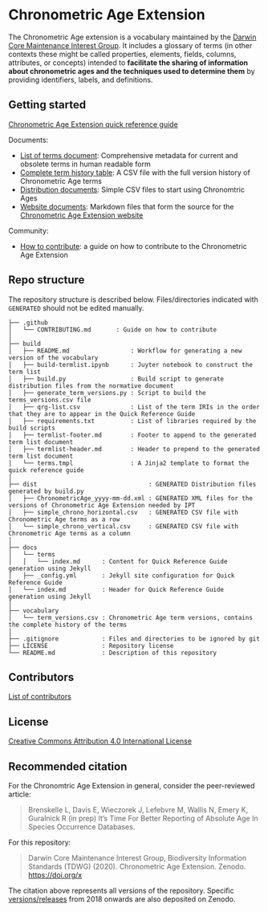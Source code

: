 # Chronometric Age Extension

The Chronometric Age extension is a vocabulary maintained by the [Darwin Core Maintenance Interest Group](https://www.tdwg.org/standards/dwc/#maintenance%20group). It includes a glossary of terms (in other contexts these might be called properties, elements, fields, columns, attributes, or concepts) intended to **facilitate the sharing of information about chronometric ages and the techniques used to determine them** by providing identifiers, labels, and definitions.

## Getting started

[Chronometric Age Extension quick reference guide](https://chrono.tdwg.org/terms/)

Documents:

* [List of terms document](https://chrono.tdwg.org/list/): Comprehensive metadata for current and obsolete terms in human readable form 
* [Complete term history table](vocabulary/term_versions.csv): A CSV file with the full version history of Chronometric Age terms
* [Distribution documents](dist/): Simple CSV files to start using Chronomtric Ages
* [Website documents](docs/): Markdown files that form the source for the [Chronometric Age Extension website](https://chrono.tdwg.org/)

Community:

* [How to contribute](.github/CONTRIBUTING.md): a guide on how to contribute to the Chronometric Age Extension

## Repo structure

The repository structure is described below. Files/directories indicated with `GENERATED` should not be edited manually.

```
├── .github
│   └── CONTRIBUTING.md       : Guide on how to contribute
│
├── build
│   ├── README.md                 : Workflow for generating a new version of the vocabulary
│   ├── build-termlist.ipynb      : Juyter notebook to construct the term list
│   ├── build.py                  : Build script to generate distribution files from the normative document
│   ├── generate_term_versions.py : Script to build the terms_versions.csv file
│   ├── qrg-list.csv              : List of the term IRIs in the order that they are to appear in the Quick Reference Guide
│   ├── requirements.txt          : List of libraries required by the build scripts
│   ├── termlist-footer.md        : Footer to append to the generated term list document
│   ├── termlist-header.md        : Header to prepend to the generated term list document
│   └── terms.tmpl                : A Jinja2 template to format the quick reference guide
│
├── dist                               : GENERATED Distribution files generated by build.py
│   ├── ChronometricAge_yyyy-mm-dd.xml : GENERATED XML files for the versions of Chronometric Age Extension needed by IPT
│   ├── simple_chrono_horizontal.csv   : GENERATED CSV file with Chronometric Age terms as a row
│   └── simple_chrono_vertical.csv     : GENERATED CSV file with Chronometric Age terms as a column
│
├── docs
│   └── terms
│   │   └── index.md      : Content for Quick Reference Guide generation using Jekyll
│   ├── _config.yml       : Jekyll site configuration for Quick Reference Guide
│   └── index.md          : Header for Quick Reference Guide generation using Jekyll
│
├── vocabulary
│   └── term_versions.csv : Chronometric Age term versions, contains the complete history of the terms
│
├── .gitignore            : Files and directories to be ignored by git
├── LICENSE               : Repository license
└── README.md             : Description of this repository
```

## Contributors

[List of contributors](https://github.com/tdwg/chrono/contributors)

## License

[Creative Commons Attribution 4.0 International License](http://creativecommons.org/licenses/by/4.0/)

## Recommended citation

For the Chronomtric Age Extension in general, consider the peer-reviewed article:

> Brenskelle L, Davis E, Wieczorek J, Lefebvre M, Wallis N, Emery K, Guralnick R (in prep) It’s Time For Better Reporting of Absolute Age In Species Occurrence Databases.

For this repository:

> Darwin Core Maintenance Interest Group, Biodiversity Information Standards (TDWG) (2020). Chronometric Age Extension. Zenodo. https://doi.org/x

The citation above represents all versions of the repository. Specific [versions/releases](https://github.com/tdwg/chrono/releases) from 2018 onwards are also deposited on Zenodo.
